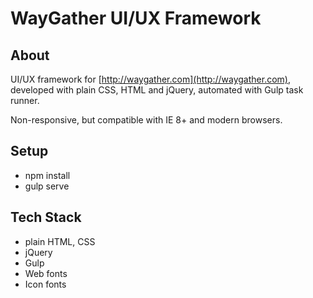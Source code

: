 # WayGather UI/UX Framework

## About

UI/UX framework for [http://waygather.com](http://waygather.com), developed with plain CSS, HTML and jQuery, automated with Gulp task runner.

Non-responsive, but compatible with IE 8+ and modern browsers.

## Setup

- npm install
- gulp serve

## Tech Stack

- plain HTML, CSS
- jQuery
- Gulp
- Web fonts
- Icon fonts
